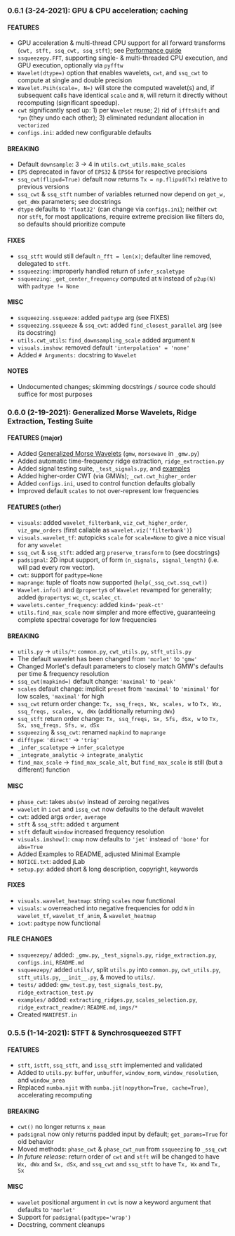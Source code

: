 ### 0.6.1 (3-24-2021): GPU & CPU acceleration; caching

#### FEATURES
 - GPU acceleration & multi-thread CPU support for all forward transforms (`cwt, stft, ssq_cwt, ssq_stft`); see [Performance guide](https://github.com/OverLordGoldDragon/ssqueezepy/blob/master/ssqueezepy/README.md#performance-guide)
 - `ssqueezepy.FFT`, supporting single- & multi-threaded CPU execution, and GPU execution, optionally via `pyfftw`
 - `Wavelet(dtype=)` option that enables wavelets, `cwt`, and `ssq_cwt` to compute at single and double precision
 - `Wavelet.Psih(scale=, N=)` will store the computed wavelet(s) and, if subsequent calls have identical `scale` and `N`, will return it directly without recomputing (significant speedup).
 - `cwt` significantly sped up: 1) per `Wavelet` reuse; 2) rid of `ifftshift` and `*pn` (they undo each other); 3) eliminated redundant allocation in `vectorized`
 - `configs.ini`: added new configurable defaults
 
#### BREAKING
 - Default `downsample`: 3 -> 4 in `utils.cwt_utils.make_scales`
 - `EPS` deprecated in favor of `EPS32` & `EPS64` for respective precisions
 - `ssq_cwt(flipud=True)` default now returns `Tx = np.flipud(Tx)` relative to previous versions
 - `ssq_cwt` & `ssq_stft` number of variables returned now depend on `get_w, get_dWx` parameters; see docstrings
 - `dtype` defaults to `'float32'` (can change via `configs.ini`); neither `cwt` nor `stft`, for most applications, require extreme precision like filters do, so defaults should prioritize compute

#### FIXES
 - `ssq_stft` would still default `n_fft = len(x)`; defaulter line removed, delegated to `stft`.
 - `ssqueezing`: improperly handled return of `infer_scaletype`
 - `ssqueezing`: `_get_center_frequency` computed at `N` instead of `p2up(N)` with `padtype != None`

#### MISC
 - `ssqueezing.ssqueeze`: added `padtype` arg (see FIXES)
 - `ssqueezing.ssqueeze` & `ssq_cwt`: added `find_closest_parallel` arg (see its docstring)
 - `utils.cwt_utils`: `find_downsampling_scale` added argument `N`
 - `visuals.imshow`: removed default `'interpolation' = 'none'`
 - Added `# Arguments:` docstring to `Wavelet`

#### NOTES
 - Undocumented changes; skimming docstrings / source code should suffice for most purposes


### 0.6.0 (2-19-2021): Generalized Morse Wavelets, Ridge Extraction, Testing Suite

#### FEATURES (major)
 - Added [Generalized Morse Wavelets](https://overlordgolddragon.github.io/generalized-morse-wavelets/) (`gmw`, `morsewave` in `_gmw.py`)
 - Added automatic time-frequency ridge extraction, `ridge_extraction.py`
 - Added signal testing suite, `_test_signals.py`, and [examples](https://overlordgolddragon.github.io/test-signals/)
 - Added higher-order CWT (via GMWs); `_cwt.cwt_higher_order`
 - Added `configs.ini`, used to control function defaults globally
 - Improved default `scales` to not over-represent low frequencies

#### FEATURES (other)
 - `visuals`: added `wavelet_filterbank`, `viz_cwt_higher_order`, `viz_gmw_orders` (first callable as `wavelet.viz('filterbank')`)
 - `visuals.wavelet_tf`: autopicks `scale` for `scale=None` to give a nice visual for any `wavelet`
 - `ssq_cwt` & `ssq_stft`: added arg `preserve_transform` to (see docstrings)
 - `padsignal`: 2D input support, of form `(n_signals, signal_length)` (i.e. will pad every row vector).
 - `cwt`: support for `padtype=None`
 - `maprange`: tuple of floats now supported (`help(_ssq_cwt.ssq_cwt)`)
 - `Wavelet.info()` and `@property`s of `Wavelet` revamped for generality; added `@property`s: `wc_ct`, `scalec_ct`.
 - `wavelets.center_frequency`: added `kind='peak-ct'`
 - `utils.find_max_scale` now simpler and more effective, guaranteeing complete spectral coverage for low frequencies

#### BREAKING
 - `utils.py` -> `utils/*`: `common.py`, `cwt_utils.py`, `stft_utils.py`
 - The default wavelet has been changed from `'morlet'` to `'gmw'`
 - Changed Morlet's default parameters to closely match GMW's defaults per time & frequency resolution
 - `ssq_cwt(mapkind=)` default change: `'maximal'` to `'peak'`
 - `scales` default change: implicit `preset` from `'maximal'` to `'minimal'` for low scales, `'maximal'` for high
 - `ssq_cwt` return order change: `Tx, ssq_freqs, Wx, scales, w` to `Tx, Wx, ssq_freqs, scales, w, dWx` (additionally returning `dWx`)
 - `ssq_stft` return order change: `Tx, ssq_freqs, Sx, Sfs, dSx, w` to `Tx, Sx, ssq_freqs, Sfs, w, dSx`
 - `ssqueezing` & `ssq_cwt`: renamed `mapkind` to `maprange`
 - `difftype`: `'direct'` -> `'trig'`
 - `_infer_scaletype` -> `infer_scaletype`
 - `_integrate_analytic` -> `integrate_analytic`
 - `find_max_scale` -> `find_max_scale_alt`, but `find_max_scale` is still (but a different) function

#### MISC
 - `phase_cwt`: takes `abs(w)` instead of zeroing negatives
 - `wavelet` in `icwt` and `issq_cwt` now defaults to the default wavelet
 - `cwt`: added args `order`, `average`
 - `stft` & `ssq_stft`: added `t` argument
 - `stft` default `window` increased frequency resolution
 - `visuals.imshow()`: `cmap` now defaults to `'jet'` instead of `'bone'` for `abs=True`
 - Added Examples to README, adjusted Minimal Example
 - `NOTICE.txt`: added jLab
 - `setup.py`: added short & long description, copyright, keywords

#### FIXES
 - `visuals.wavelet_heatmap`: string `scales` now functional
 - `visuals`: `w` overreached into negative frequencies for odd `N` in `wavelet_tf`, `wavelet_tf_anim`, & `wavelet_heatmap`
 - `icwt`: `padtype` now functional

#### FILE CHANGES
 - `ssqueezepy/` added: `_gmw.py`, `_test_signals.py`, `ridge_extraction.py`, `configs.ini`, `README.md`
 - `ssqueezepy/` added `utils/`, split `utils.py` into `common.py`, `cwt_utils.py`, `stft_utils.py`, `__init__.py`, & moved to `utils/`.
 - `tests/` added: `gmw_test.py`, `test_signals_test.py`, `ridge_extraction_test.py`
 - `examples/` added: `extracting_ridges.py`, `scales_selection.py`, `ridge_extract_readme/`: `README.md`, `imgs/*`
 - Created `MANIFEST.in`


### 0.5.5 (1-14-2021): STFT & Synchrosqueezed STFT

#### FEATURES
 - `stft`, `istft`, `ssq_stft`, and `issq_stft` implemented and validated
 - Added to `utils.py`: `buffer`, `unbuffer`, `window_norm`, `window_resolution`, and `window_area`
 - Replaced `numba.njit` with `numba.jit(nopython=True, cache=True)`, accelerating recomputing

#### BREAKING
 - `cwt()` no longer returns `x_mean`
 - `padsignal` now only returns padded input by default; `get_params=True` for old behavior
 - Moved methods: `phase_cwt` & `phase_cwt_num` from `ssqueezing` to `_ssq_cwt`
 - _In future release_: return order of `cwt` and `stft` will be changed to have `Wx, dWx` and `Sx, dSx`, and `ssq_cwt` and `ssq_stft` to have `Tx, Wx` and `Tx, Sx`

#### MISC
 - `wavelet` positional argument in `cwt` is now a keyword argument that defaults to `'morlet'`
 - Support for `padsignal(padtype='wrap')`
 - Docstring, comment cleanups
